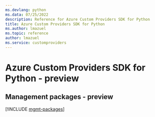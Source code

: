 ```yaml
---
ms.devlang: python
ms.data: 07/25/2022
description: Reference for Azure Custom Providers SDK for Python
title: Azure Custom Providers SDK for Python
ms.author: lmazuel
ms.topic: reference
author: lmazuel
ms.service: customproviders
---
```

# Azure Custom Providers SDK for Python - preview

## Management packages - preview
[!INCLUDE [mgmt-packages](custom-providers-mgmt-index.md)]